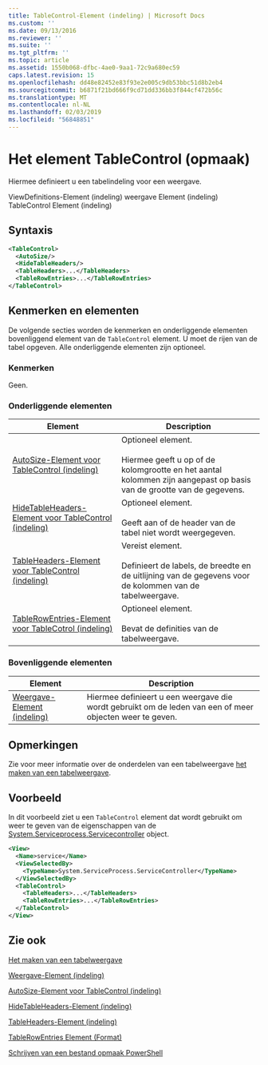 ```yaml
---
title: TableControl-Element (indeling) | Microsoft Docs
ms.custom: ''
ms.date: 09/13/2016
ms.reviewer: ''
ms.suite: ''
ms.tgt_pltfrm: ''
ms.topic: article
ms.assetid: 1550b068-dfbc-4ae0-9aa1-72c9a680ec59
caps.latest.revision: 15
ms.openlocfilehash: dd48e82452e83f93e2e005c9db53bbc51d8b2eb4
ms.sourcegitcommit: b6871f21bd666f9cd71dd336bb3f844cf472b56c
ms.translationtype: MT
ms.contentlocale: nl-NL
ms.lasthandoff: 02/03/2019
ms.locfileid: "56848851"
---
```

# <a name="tablecontrol-element-format"></a>Het element TableControl (opmaak)

Hiermee definieert u een tabelindeling voor een weergave.

ViewDefinitions-Element (indeling) weergave Element (indeling) TableControl Element (indeling)

## <a name="syntax"></a>Syntaxis

```xml
<TableControl>
  <AutoSize/>
  <HideTableHeaders/>
  <TableHeaders>...</TableHeaders>
  <TableRowEntries>...</TableRowEntries>
</TableControl>

```

## <a name="attributes-and-elements"></a>Kenmerken en elementen

De volgende secties worden de kenmerken en onderliggende elementen bovenliggend element van de `TableControl` element. U moet de rijen van de tabel opgeven. Alle onderliggende elementen zijn optioneel.

### <a name="attributes"></a>Kenmerken

Geen.

### <a name="child-elements"></a>Onderliggende elementen

|Element|Description|
|-------------|-----------------|
|[AutoSize-Element voor TableControl (indeling)](./autosize-element-for-tablecontrol-format.md)|Optioneel element.<br /><br /> Hiermee geeft u op of de kolomgrootte en het aantal kolommen zijn aangepast op basis van de grootte van de gegevens.|
|[HideTableHeaders-Element voor TableControl (indeling)](./hidetableheaders-element-format.md)|Optioneel element.<br /><br /> Geeft aan of de header van de tabel niet wordt weergegeven.|
|[TableHeaders-Element voor TableControl (indeling)](./tableheaders-element-format.md)|Vereist element.<br /><br /> Definieert de labels, de breedte en de uitlijning van de gegevens voor de kolommen van de tabelweergave.|
|[TableRowEntries-Element voor TableCotrol (indeling)](./tablerowentries-element-for-tablecontrol-format.md)|Optioneel element.<br /><br /> Bevat de definities van de tabelweergave.|

### <a name="parent-elements"></a>Bovenliggende elementen

|Element|Description|
|-------------|-----------------|
|[Weergave-Element (indeling)](./view-element-format.md)|Hiermee definieert u een weergave die wordt gebruikt om de leden van een of meer objecten weer te geven.|

## <a name="remarks"></a>Opmerkingen

Zie voor meer informatie over de onderdelen van een tabelweergave [het maken van een tabelweergave](./creating-a-table-view.md).

## <a name="example"></a>Voorbeeld

In dit voorbeeld ziet u een `TableControl` element dat wordt gebruikt om weer te geven van de eigenschappen van de [System.Serviceprocess.Servicecontroller](/dotnet/api/System.ServiceProcess.ServiceController) object.

```xml
<View>
  <Name>service</Name>
  <ViewSelectedBy>
    <TypeName>System.ServiceProcess.ServiceController</TypeName>
  </ViewSelectedBy>
  <TableControl>
    <TableHeaders>...</TableHeaders>
    <TableRowEntries>...</TableRowEntries>
  </TableControl>
</View>

```

## <a name="see-also"></a>Zie ook

[Het maken van een tabelweergave](./creating-a-table-view.md)

[Weergave-Element (indeling)](./view-element-format.md)

[AutoSize-Element voor TableControl (indeling)](./autosize-element-for-tablecontrol-format.md)

[HideTableHeaders-Element (indeling)](./hidetableheaders-element-format.md)

[TableHeaders-Element (indeling)](./tableheaders-element-format.md)

[TableRowEntries Element (Format)](./tablerowentries-element-for-tablecontrol-format.md)

[Schrijven van een bestand opmaak PowerShell](./writing-a-powershell-formatting-file.md)
